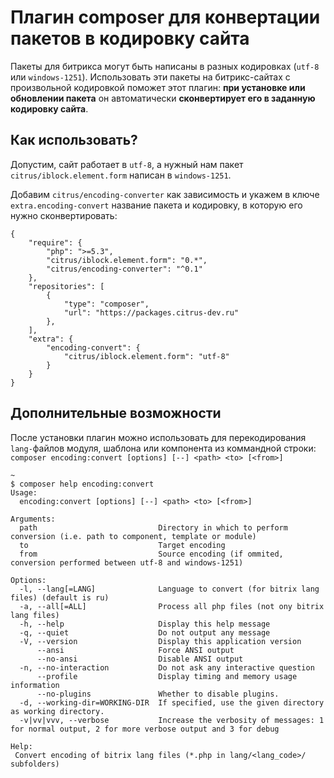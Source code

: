 # Плагин composer для конвертации пакетов в кодировку сайта
  
Пакеты для битрикса могут быть написаны в разных кодировках (`utf-8` или `windows-1251`). Использовать эти пакеты на битрикс-сайтах с произвольной кодировкой поможет этот плагин: **при установке или обновлении пакета** он автоматически **сконвертирует его в заданную кодировку сайта**.

## Как использовать?

Допустим, сайт работает в `utf-8`, а нужный нам пакет `citrus/iblock.element.form` написан в `windows-1251`.

Добавим `citrus/encoding-converter` как зависимость и укажем в ключе `extra.encoding-convert` название пакета и кодировку, в которую его нужно сконвертировать:

```
{
    "require": {
        "php": ">=5.3",
        "citrus/iblock.element.form": "0.*",
        "citrus/encoding-converter": "^0.1"
    },
    "repositories": [
        {
            "type": "composer",
            "url": "https://packages.citrus-dev.ru"
        },
    ],
    "extra": {
    	"encoding-convert": {
    		"citrus/iblock.element.form": "utf-8"
    	}
    }
}
```

## Дополнительные возможности

После установки плагин можно использовать для перекодирования `lang-`файлов модуля, шаблона или компонента из коммандной строки: `composer encoding:convert [options] [--] <path> <to> [<from>]`

```
~
$ composer help encoding:convert
Usage:
  encoding:convert [options] [--] <path> <to> [<from>]

Arguments:
  path                           Directory in which to perform conversion (i.e. path to component, template or module)
  to                             Target encoding
  from                           Source encoding (if ommited, conversion performed between utf-8 and windows-1251)

Options:
  -l, --lang[=LANG]              Language to convert (for bitrix lang files) (default is ru)
  -a, --all[=ALL]                Process all php files (not ony bitrix lang files)
  -h, --help                     Display this help message
  -q, --quiet                    Do not output any message
  -V, --version                  Display this application version
      --ansi                     Force ANSI output
      --no-ansi                  Disable ANSI output
  -n, --no-interaction           Do not ask any interactive question
      --profile                  Display timing and memory usage information
      --no-plugins               Whether to disable plugins.
  -d, --working-dir=WORKING-DIR  If specified, use the given directory as working directory.
  -v|vv|vvv, --verbose           Increase the verbosity of messages: 1 for normal output, 2 for more verbose output and 3 for debug

Help:
 Convert encoding of bitrix lang files (*.php in lang/<lang_code>/ subfolders)

```